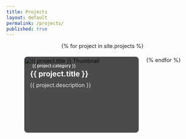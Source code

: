 ```yaml
---
title: Projects
layout: default
permalink: /projects/
published: true
---
```


<div class="ProjectContainer">
  <div id="projectsGrid">
    {% for project in site.projects %}
      <div class="projectTile">
        <a href="{{ project.url | prepend: site.baseurl | prepend: site.url }}">
          <img src="{{ project.image }}" alt="{{ project.title }} Thumbnail">
          <div class="projectContent">
            <span class="categoryTag {{ project.category | downcase | replace: ' ', '-' }}">
              {{ project.category }}
            </span>
            <h2>{{ project.title }}</h2>
            <p>{{ project.description }}</p>
          </div>
        </a>
      </div>
    {% endfor %}
  </div>
</div>

<style>
  #projectsGrid {
    display: flex;
    flex-wrap: wrap;
    gap: 20px;
    justify-content: center;
  }
  
  .projectTile {
    width: 300px;
    height: 200px;
    position: relative;
    border-radius: 8px;
    overflow: hidden;
  }
  
  .projectTile img {
    width: 100%;
    height: 100%;
    object-fit: cover;
    display: block;
  }
  
  .projectContent {
    position: absolute;
    top: 0;
    left: 0;
    right: 0;
    bottom: 0;
    padding: 15px;
    background: rgba(0, 0, 0, 0.7);
    color: white;
    display: flex;
    flex-direction: column;
  }
  
  .projectContent h2 {
    margin: 0 0 8px 0;
    font-size: 1.2rem;
    color: white;
  }
  
  .projectContent p {
    margin: 0;
    font-size: 0.9rem;
    color: rgba(255, 255, 255, 0.9);
    line-height: 1.4;
    flex-grow: 1;
  }
  
  .projectTile a {
    text-decoration: none;
  }

  .categoryTag {
    display: inline-block;
    padding: 2px 6px;
    border-radius: 3px;
    font-size: 0.7rem;
    font-weight: 500;
    margin-top: auto;
    align-self: flex-start;
  }

  /* Category-specific colors */
  .software-development {
    background-color: #61dafb;
    color: #000;
  }

  .hardware-development {
    background-color: #ff6b6b;
    color: #fff;
  }

  .mechanical-design {
    background-color: #ffd93d;
    color: #000;
  }

  .entrepreneurship {
    background-color: #4cd137;
    color: #fff;
  }

  .random {
    background-color: #a55eea;
    color: #fff;
  }
</style>
